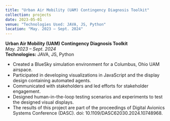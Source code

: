 ```yaml
---
title: "Urban Air Mobility (UAM) Contingency Diagnosis Toolkit"
collection: projects
date: 2023-05-01
venue: "Technologies Used: JAVA, JS, Python"
location: "May. 2023 – Sept. 2024"
---
```


**Urban Air Mobility (UAM) Contingency Diagnosis Toolkit**  
*May. 2023 – Sept. 2024*  
**Technologies:** JAVA, JS, Python

- Created a BlueSky simulation environment for a Columbus, Ohio UAM airspace.
- Participated in developing visualizations in JavaScript and the display design containing automated agents.
- Communicated with stakeholders and led efforts for stakeholder engagement.
- Designed human-in-the-loop testing scenarios and experiments to test the designed visual displays.
- The results of this project are part of the proceedings of Digital Avionics Systems Conference (DASC). doi: 10.1109/DASC62030.2024.10748968.
